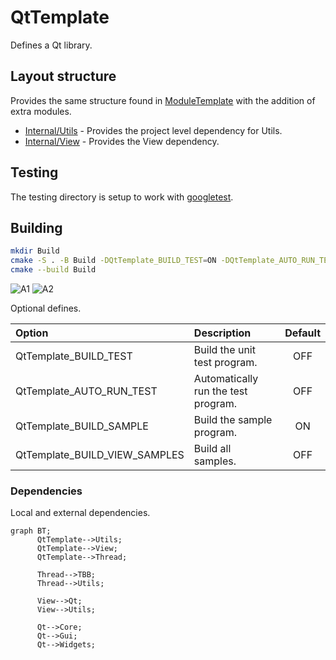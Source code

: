 # QtTemplate

Defines a Qt library.

## Layout structure

Provides the same structure found in [ModuleTemplate](https://github.com/chcly/ModuleTemplate) with the addition of extra modules.

+ [Internal/Utils](https://github.com/chcly/Module.Utils) - Provides the project level dependency for Utils.
+ [Internal/View](https://github.com/chcly/Module.View) - Provides the View dependency.

## Testing

The testing directory is setup to work with [googletest](https://github.com/google/googletest).

## Building

```sh
mkdir Build
cmake -S . -B Build -DQtTemplate_BUILD_TEST=ON -DQtTemplate_AUTO_RUN_TEST=ON
cmake --build Build
```

![A1](https://github.com/chcly/QtTemplate/actions/workflows/build-linux.yml/badge.svg)
![A2](https://github.com/chcly/QtTemplate/actions/workflows/build-windows.yml/badge.svg)


Optional defines.

| Option                        | Description                         | Default |
| :---------------------------- | :---------------------------------- | :-----: |
| QtTemplate_BUILD_TEST         | Build the unit test program.        |   OFF   |
| QtTemplate_AUTO_RUN_TEST      | Automatically run the test program. |   OFF   |
| QtTemplate_BUILD_SAMPLE       | Build the sample program.           |   ON    |
| QtTemplate_BUILD_VIEW_SAMPLES | Build all samples.                  |   OFF   |


### Dependencies

Local and external dependencies.

```mermaid
graph BT;
      QtTemplate-->Utils;
      QtTemplate-->View;
      QtTemplate-->Thread;

      Thread-->TBB;
      Thread-->Utils;

      View-->Qt;
      View-->Utils;

      Qt-->Core;
      Qt-->Gui;
      Qt-->Widgets;
```
